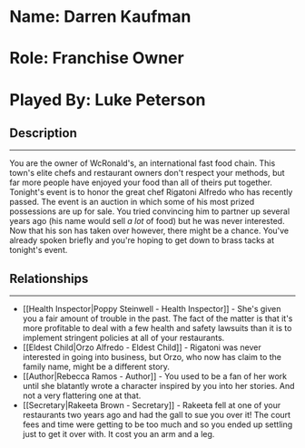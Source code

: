 # Name: Darren Kaufman
# Role: Franchise Owner
# Played By: Luke Peterson

## Description
---
You are the owner of WcRonald's, an international fast food chain. This town's elite chefs and restaurant owners don't respect your methods, but far more people have enjoyed your food than all of theirs put together. Tonight's event is to honor the great chef Rigatoni Alfredo who has recently passed. The event is an auction in which some of his most prized possessions are up for sale. You tried convincing him to partner up several years ago (his name would sell *a lot* of food) but he was never interested. Now that his son has taken over however, there might be a chance. You've already spoken briefly and you're hoping to get down to brass tacks at tonight's event.

## Relationships
---
- [[Health Inspector|Poppy Steinwell - Health Inspector]]  - She's given you a fair amount of trouble in the past. The fact of the matter is that it's more profitable to deal with a few health and safety lawsuits than it is to implement stringent policies at all of your restaurants.
- [[Eldest Child|Orzo Alfredo - Eldest Child]]  - Rigatoni was never interested in going into business, but Orzo, who now has claim to the family name, might be a different story.
- [[Author|Rebecca Ramos - Author]]  - You used to be a fan of her work until she blatantly wrote a character inspired by you into her stories. And not a very flattering one at that.
- [[Secretary|Rakeeta Brown - Secretary]] - Rakeeta fell at one of your restaurants two years ago and had the gall to sue you over it! The court fees and time were getting to be too much and so you ended up settling just to get it over with. It cost you an arm and a leg.
